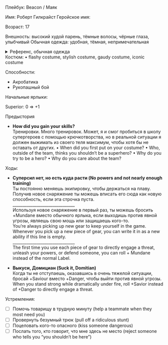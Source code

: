 Плейбук: Beacon / Маяк

Имя: Роберт Гилкрайст
Геройское имя: 

Возраст: 17

Внешность: высокий худой парень, тёмные волосы, чёрные глаза, улыбчивый
Обычная одежда: удобная, тёмная, непримечательная
<details>
  <summary>Референс, обычная одежда</summary>
  ![(Роберт в обычной одежде)](https://github.com/egoludens/Reviews/blob/main/Masks/Chars/rob_gilchrist.jpg)
</details>
Костюм:
• flashy costume, stylish costume, gaudy costume, iconic costume

Способности:
- Акробатика
- Рукопашный бой

Начальные ярлыки:

Superior: 0 => +1

Предыстория

- **How did you gain your skills?**  
Тренировки. Много тренировок. Может, я и смог пробиться в школу супергероев с помощью крючкотворства, но в реальной ситуации я должен выжимать из своего теля максимум, чтобы хотя бы не оставать от других.
• When did you first put on your costume?
• Who, outside of the team, thinks you shouldn’t be a superhero?
• Why do you try to be a hero?
• Why do you care about the team?

Ходы:

- **Суперсил нет, но есть куда расти (No powers and not nearly enough training)**  
Ты постоянно меняешь экипировку, чтобы держаться на плаву. Получив новое снаряжение ты можешь вписать его сюда как новую способность, если эта строчка пуста.  
\_______________________________  
Используя новое снаряжение в первый раз, ты можешь бросить +Mundane вместо обычного ярлыка, если выходишь против явной угрозы, являешь свою мощь или защищаешь кого-то.  
You’re always picking up new gear to keep yourself in the game. Whenever you pick up a new piece of gear, you can write it in as a new ability if this line is empty.  
\_______________________________  
The first time you use each piece of gear to directly engage a threat, unleash your powers, or defend someone, you can roll + Mundane instead of the normal Label.

- **Выкуси, Домициан (Suck it, Domitian)**  
Когда ты не отступаешь, оказавшись в очень тяжелой ситуации, бросай +Saviour вместо +Danger, чтобы выйти против явной угрозы.
When you stand strong while dramatically under fire, roll +Savior instead of +Danger to directly engage a threat.

Устремления:
- [ ] Помочь товарищу в трудную минуту (help a teammate when they most need you)
- [ ] Провернуть безумный трюк (pull off a ridiculous stunt)
- [ ] Поцеловать кого-то опасного (kiss someone dangerous)
- [ ] Послать того, кто говорит, что мне здесь не место (reject someone who tells you “you shouldn’t be here”)
